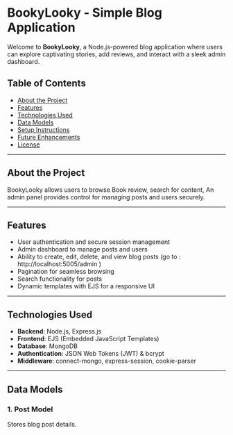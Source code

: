 # BookyLooky - Simple Blog Application

Welcome to **BookyLooky**, a Node.js-powered blog application where users can explore captivating stories, add reviews, and interact with a sleek admin dashboard.

## Table of Contents

- [About the Project](#about-the-project)
- [Features](#features)
- [Technologies Used](#technologies-used)
- [Data Models](#data-models)
- [Setup Instructions](#setup-instructions)
- [Future Enhancements](#future-enhancements)
- [License](#license)

---

## About the Project

BookyLooky allows users to browse Book review, search for content,
An admin panel provides control for managing posts and users securely.

---

## Features

- User authentication and secure session management
- Admin dashboard to manage posts and users
- Ability to create, edit, delete, and view blog posts (go to : http://localhost:5005/admin )
- Pagination for seamless browsing
- Search functionality for posts
- Dynamic templates with EJS for a responsive UI

---

## Technologies Used

- **Backend**: Node.js, Express.js
- **Frontend**: EJS (Embedded JavaScript Templates)
- **Database**: MongoDB
- **Authentication**: JSON Web Tokens (JWT) & bcrypt
- **Middleware**: connect-mongo, express-session, cookie-parser

---

## Data Models

### 1. Post Model

Stores blog post details.

